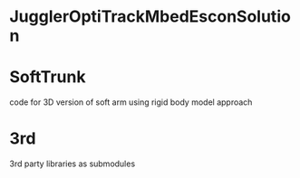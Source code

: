 # JugglerOptiTrackMbedEsconSolution

# SoftTrunk
code for 3D version of soft arm using rigid body model approach

# 3rd
3rd party libraries as submodules
